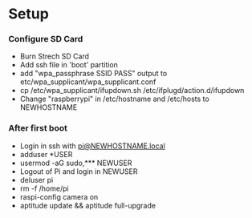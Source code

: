 # Setup
### Configure SD Card
- Burn Strech SD Card
- Add ssh file in 'boot' partition
- add "wpa_passphrase SSID PASS" output to etc/wpa_supplicant/wpa_supplicant.conf
- cp /etc/wpa_supplicant/ifupdown.sh /etc/ifplugd/action.d/ifupdown
- Change "raspberrypi" in /etc/hostname and /etc/hosts to NEWHOSTNAME

### After first boot
- Login in ssh with pi@NEWHOSTNAME.local
- adduser *USER
- usermod -aG sudo,*** NEWUSER
- Logout of Pi and login in NEWUSER
- deluser pi
- rm -f /home/pi
- raspi-config camera on
- aptitude update && aptitude full-upgrade

